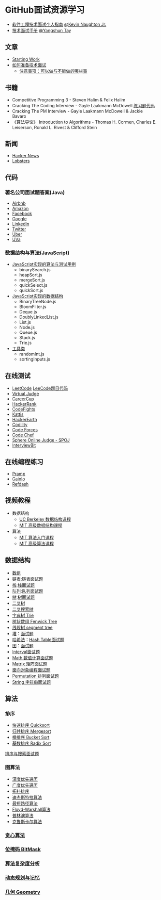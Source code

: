 # GitHub面试资源学习

* [软件工程技术面试个人指南](https://github.com/kdn251/interviews) [@Kevin Naughton Jr.](https://github.com/kdn251)
* [技术面试手册](https://github.com/yangshun/tech-interview-handbook) [@Yangshun Tay](https://github.com/yangshun)

## 文章
* [Starting Work](./article/starting-work.md)
* [如何准备技术面试](./article/preparing.md)
   * [注意事项：可以做与不能做的哪些事](./article/cheatsheet.md)

## 书籍
* Competitive Programming 3 - Steven Halim & Felix Halim
* Cracking The Coding Interview - Gayle Laakmann McDowell [练习题代码](https://github.com/kdn251/interviews/tree/master/CrackingTheCodingInterview)
* Cracking The PM Interview - Gayle Laakmann McDowell & Jackie Bavaro
* 《算法导论》 Introduction to Algorithms - Thomas H. Cormen, Charles E. Leiserson, Ronald L. Rivest & Clifford Stein

## 新闻
* [Hacker News](https://news.ycombinator.com/)
* [Lobsters](https://lobste.rs/)

## 代码
### 著名公司面试题答案(Java)
* [Airbnb](https://github.com/kdn251/interviews/tree/master/Company/Airbnb)
* [Amazon](https://github.com/kdn251/interviews/tree/master/Company/Amazon)
* [Facebook](https://github.com/kdn251/interviews/tree/master/Company/Facebook)
* [Google](https://github.com/kdn251/interviews/tree/master/Company/Google)
* [LinkedIn](https://github.com/kdn251/interviews/tree/master/Company/LinkedIn)
* [Twitter](https://github.com/kdn251/interviews/tree/master/Company/LinkedIn)
* [Uber](https://github.com/kdn251/interviews/tree/master/Company/Uber)
* [UVa](https://github.com/kdn251/interviews/tree/master/UVa)

### 数据结构与算法(JavaScript)
* [JavaScript实现的算法与测试用例](https://github.com/yangshun/lago/tree/master/lib/algorithms)
   * binarySearch.js
   * heapSort.js
   * mergeSort.js
   * quickSelect.js
   * quickSort.js
* [JavaScript实现的数据结构](https://github.com/yangshun/lago/tree/master/lib/data-structures)
   * BinaryTreeNode.js
   * BloomFilter.js
   * Deque.js
   * DoublyLinkedList.js
   * List.js
   * Node.js
   * Queue.js
   * Stack.js
   * Trie.js
* [工具类](https://github.com/yangshun/lago/tree/master/lib/utils)
   * randomInt.js
   * sortingInputs.js

## 在线测试
* [LeetCode](https://leetcode.com/) [LeeCode题目代码](https://github.com/kdn251/interviews/tree/master/LeetCode)
* [Virtual Judge](https://vjudge.net/)
* [CareerCup](https://www.careercup.com/)
* [HackerRank](https://www.hackerrank.com/)
* [CodeFights](https://codefights.com/)
* [Kattis](https://open.kattis.com/)
* [HackerEarth](https://www.hackerearth.com/)
* [Codility](https://codility.com/programmers/lessons/1-iterations/)
* [Code Forces](http://codeforces.com/)
* [Code Chef](https://www.codechef.com/)
* [Sphere Online Judge - SPOJ](http://www.spoj.com/)
* [InterviewBit](https://www.interviewbit.com/)

## 在线编程练习
* [Pramp](https://www.pramp.com/ref/gt4)
* [Gainlo](http://www.gainlo.co/#!/)
* [Refdash](https://refdash.com/)

## 视频教程
* 数据结构
   * [UC Berkeley 数据结构课程](https://www.youtube.com/watch?v=mFPmKGIrQs4&index=1&list=PL-XXv-cvA_iAlnI-BQr9hjqADPBtujFJd)
   * [MIT 高级数据结构课程](https://www.youtube.com/watch?v=T0yzrZL1py0&list=PLUl4u3cNGP61hsJNdULdudlRL493b-XZf&index=1)
* 算法
   * [MIT 算法入门课程](https://www.youtube.com/watch?v=HtSuA80QTyo&list=PLUl4u3cNGP61Oq3tWYp6V_F-5jb5L2iHb&index=1)
   * [MIT 高级算法课程](https://www.youtube.com/playlist?list=PL6ogFv-ieghdoGKGg2Bik3Gl1glBTEu8c)

## 数据结构
* [数组](https://github.com/yangshun/tech-interview-handbook/blob/master/algorithms/array.md)
* [链表](https://github.com/kdn251/interviews#linked-list):[链表面试题](https://github.com/yangshun/tech-interview-handbook/blob/master/algorithms/linked-list.md)
* [栈](https://github.com/kdn251/interviews#stack):[栈面试题](https://github.com/yangshun/tech-interview-handbook/blob/master/algorithms/stack.md)
* [队列](https://github.com/kdn251/interviews#queue):[队列面试题](https://github.com/yangshun/tech-interview-handbook/blob/master/algorithms/queue.md)
* [树](https://github.com/kdn251/interviews#tree):[树面试题](https://github.com/yangshun/tech-interview-handbook/blob/master/algorithms/tree.md)
* [二叉树](https://github.com/kdn251/interviews#binary-tree)
* [二叉搜索树](https://github.com/kdn251/interviews#binary-search-tree)
* [字典树 Trie](https://github.com/kdn251/interviews#trie)
* [树状数组 Fenwick Tree](https://github.com/kdn251/interviews#fenwick-tree)
* [线段树 segment tree](https://github.com/kdn251/interviews#segment-tree)
* [堆](https://github.com/kdn251/interviews#heap)：[面试题](https://github.com/yangshun/tech-interview-handbook/blob/master/algorithms/heap.md)
* [哈希法](https://github.com/kdn251/interviews#hashing)：[Hash Table面试题](https://github.com/yangshun/tech-interview-handbook/blob/master/algorithms/hash-table.md)
* [图](https://github.com/kdn251/interviews#graph)：[面试题](https://github.com/yangshun/tech-interview-handbook/blob/master/algorithms/graph.md)
* [Interval面试题](https://github.com/yangshun/tech-interview-handbook/blob/master/algorithms/interval.md)
* [Math 数值计算面试题](https://github.com/yangshun/tech-interview-handbook/blob/master/algorithms/math.md)
* [Matrix 矩阵面试题](https://github.com/yangshun/tech-interview-handbook/blob/master/algorithms/matrix.md)
* [面向对象编程面试题](https://github.com/yangshun/tech-interview-handbook/blob/master/algorithms/oop.md)
* [Permutation 排列面试题](https://github.com/yangshun/tech-interview-handbook/blob/master/algorithms/permutation.md)
* [String 字符串面试题](https://github.com/yangshun/tech-interview-handbook/blob/master/algorithms/string.md)

## 算法
### 排序
* [快速排序 Quicksort](https://github.com/kdn251/interviews#quicksort)
* [归并排序 Mergesort](https://github.com/kdn251/interviews#mergesort)
* [桶排序 Bucket Sort](https://github.com/kdn251/interviews#bucket-sort)
* [基数排序 Radix Sort](https://github.com/kdn251/interviews#radix-sort)

[排序与搜索面试题](https://github.com/yangshun/tech-interview-handbook/blob/master/algorithms/sorting-searching.md)

### 图算法
* [深度优先遍历](https://github.com/kdn251/interviews#depth-first-search)
* [广度优先遍历](https://github.com/kdn251/interviews#breadth-first-search)
* [拓扑排序](https://github.com/kdn251/interviews#topological-sort)
* [迪杰斯特拉算法](https://github.com/kdn251/interviews#dijkstras-algorithm)
* [最短路径算法](https://github.com/kdn251/interviews#bellman-ford-algorithm)
* [Floyd-Warshall算法](https://github.com/kdn251/interviews#floyd-warshall-algorithm)
* [普林演算法](https://github.com/kdn251/interviews#prims-algorithm)
* [克鲁斯卡尔算法](https://github.com/kdn251/interviews#kruskals-algorithm)

### [贪心算法](https://github.com/kdn251/interviews#greedy-algorithms)

### [位掩码 BitMask](https://github.com/kdn251/interviews#greedy-algorithms)

### [算法复杂度分析](https://github.com/kdn251/interviews#runtime-analysis)

### [动态规划与记忆](https://github.com/yangshun/tech-interview-handbook/blob/master/algorithms/dynamic-programming.md)

### [几何 Geometry](https://github.com/yangshun/tech-interview-handbook/blob/master/algorithms/geometry.md)